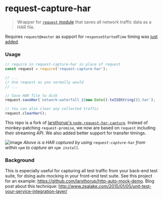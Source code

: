 # request-capture-har

> Wrapper for [`request` module](https://www.npmjs.com/package/request) that saves all network traffic data as a HAR file.

Requires `request@master` as support for `responseStartedTime` timing was [just added](https://github.com/request/request/commit/33aa74483d676a2a490f3ebe83161f6a6244bf4a).

### Usage

```js
// require in request-capture-har in place of request
const request = require('request-capture-har');

// ...
// Use request as you normally would
// ...

// Save HAR file to disk 
request.saveHar(`network-waterfall_${new Date().toISOString()}.har`);

// You can also clear any collected traffic
request.clearHar();
```

This repo is a fork of [larsthorup's `node-request-har-capture`](https://github.com/larsthorup/node-request-har-capture). Instead of monkey-patching `request-promise`, we now are based on `request` including their streaming API. We also added better support for transfer timings.

![image](https://cloud.githubusercontent.com/assets/39191/18031306/9401070c-6c8f-11e6-994d-03e6b8b511e4.png)
_Above is a HAR captured by using `request-capture-har` from within `npm` to capture an `npm install`._

### Background
This is especially useful for capturing all test traffic from your back-end test suite, for doing auto mocking in your front-end test suite. See this project for an example: https://github.com/larsthorup/http-auto-mock-demo. Blog post about this technique: http://www.zealake.com/2015/01/05/unit-test-your-service-integration-layer/
